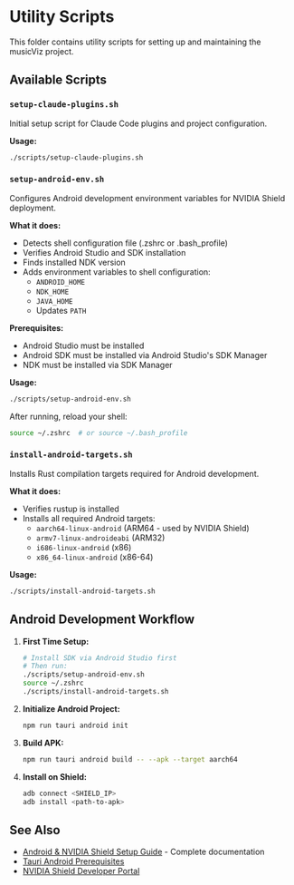 # Utility Scripts

This folder contains utility scripts for setting up and maintaining the musicViz project.

## Available Scripts

### `setup-claude-plugins.sh`
Initial setup script for Claude Code plugins and project configuration.

**Usage:**
```bash
./scripts/setup-claude-plugins.sh
```

### `setup-android-env.sh`
Configures Android development environment variables for NVIDIA Shield deployment.

**What it does:**
- Detects shell configuration file (.zshrc or .bash_profile)
- Verifies Android Studio and SDK installation
- Finds installed NDK version
- Adds environment variables to shell configuration:
  - `ANDROID_HOME`
  - `NDK_HOME`
  - `JAVA_HOME`
  - Updates `PATH`

**Prerequisites:**
- Android Studio must be installed
- Android SDK must be installed via Android Studio's SDK Manager
- NDK must be installed via SDK Manager

**Usage:**
```bash
./scripts/setup-android-env.sh
```

After running, reload your shell:
```bash
source ~/.zshrc  # or source ~/.bash_profile
```

### `install-android-targets.sh`
Installs Rust compilation targets required for Android development.

**What it does:**
- Verifies rustup is installed
- Installs all required Android targets:
  - `aarch64-linux-android` (ARM64 - used by NVIDIA Shield)
  - `armv7-linux-androideabi` (ARM32)
  - `i686-linux-android` (x86)
  - `x86_64-linux-android` (x86-64)

**Usage:**
```bash
./scripts/install-android-targets.sh
```

## Android Development Workflow

1. **First Time Setup:**
   ```bash
   # Install SDK via Android Studio first
   # Then run:
   ./scripts/setup-android-env.sh
   source ~/.zshrc
   ./scripts/install-android-targets.sh
   ```

2. **Initialize Android Project:**
   ```bash
   npm run tauri android init
   ```

3. **Build APK:**
   ```bash
   npm run tauri android build -- --apk --target aarch64
   ```

4. **Install on Shield:**
   ```bash
   adb connect <SHIELD_IP>
   adb install <path-to-apk>
   ```

## See Also

- [Android & NVIDIA Shield Setup Guide](../docs/ANDROID_SHIELD_SETUP.md) - Complete documentation
- [Tauri Android Prerequisites](https://v2.tauri.app/start/prerequisites/)
- [NVIDIA Shield Developer Portal](https://developer.nvidia.com/develop4shield)
